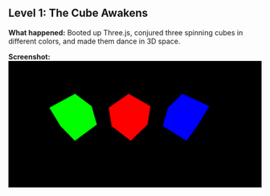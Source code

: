 

## Level 1: The Cube Awakens

**What happened:** Booted up Three.js, conjured three spinning cubes in different colors, and made them dance in 3D space.

**Screenshot:**
![Three Cubes](./threejs1.png)

